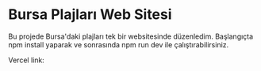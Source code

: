 # Bursa Plajları Web Sitesi

Bu projede Bursa'daki plajları tek bir websitesinde düzenledim. 
Başlangıçta npm install yaparak ve sonrasında npm run dev ile çalıştırabilirsiniz.

Vercel link: